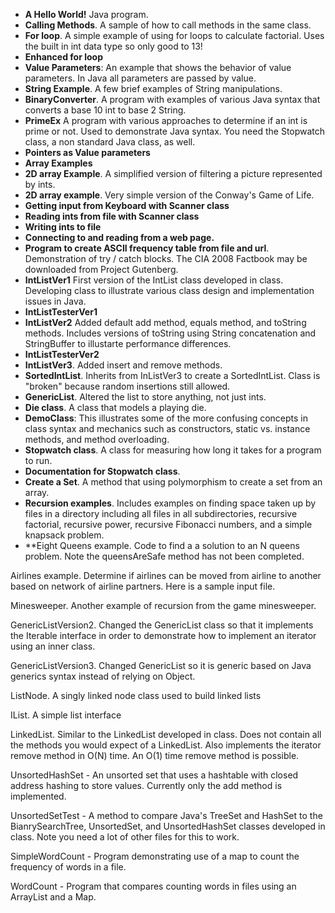 - **A Hello World!** Java program.
- **Calling Methods**. A sample of how to call methods in the same class.
- **For loop**. A simple example of using for loops to calculate factorial. Uses the built in int data type so only good to 13!
- **Enhanced for loop**
- **Value Parameters**: An example that shows the behavior of value parameters. In Java all parameters are passed by value. 
- **String Example**. A few brief examples of String manipulations.
- **BinaryConverter**. A program with examples of various Java syntax that converts a base 10 int to base 2 String.
- **PrimeEx** A program with various approaches to determine if an int is prime or not. Used to demonstrate Java syntax. You need the Stopwatch class, a non standard Java class, as well.
- **Pointers as Value parameters**
- **Array Examples**
- **2D array Example**. A simplified version of filtering a picture represented by ints.
- **2D array example**. Very simple version of the Conway's Game of Life.
- **Getting input from Keyboard with Scanner class**
- **Reading ints from file with Scanner class**
- **Writing ints to file**
- **Connecting to and reading from a web page.**
- **Program to create ASCII frequency table from file and url**. Demonstration of try / catch blocks. The CIA 2008 Factbook may be downloaded from Project Gutenberg.
- **IntListVer1** First version of the IntList class developed in class. Developing class to illustrate various class design and implementation issues in Java.
- **IntListTesterVer1**
- **IntListVer2** Added default add method, equals method, and toString methods. Includes versions of toString using String concatenation and StringBuffer to illustarte performance differences.
- **IntListTesterVer2**
- **IntListVer3**. Added insert and remove methods.
- **SortedIntList**. Inherits from InListVer3 to create a SortedIntList. Class is "broken" because random insertions still allowed.
- **GenericList**. Altered the list to store anything, not just ints.
- **Die class**. A class that models a playing die.
- **DemoClass**: This illustrates some of the more confusing concepts in class syntax and mechanics such as constructors, static vs. instance methods, and method overloading. 
- **Stopwatch class**. A class for measuring how long it takes for a program to run.
- **Documentation for Stopwatch class**.
- **Create a Set**. A method that using polymorphism to create a set from an array.
- **Recursion examples**. Includes examples on finding space taken up by files in a directory including all files in all subdirectories, recursive factorial, recursive power, recursive Fibonacci numbers, and a simple knapsack problem.
- **Eight Queens example. Code to find a a solution to an N queens problem. Note the queensAreSafe method has not been completed.

Airlines example. Determine if airlines can be moved from airline to another based on network of airline partners. Here is a sample input file.

Minesweeper. Another example of recursion from the game minesweeper.

GenericListVersion2. Changed the GenericList class so that it implements the Iterable interface in order to demonstrate how to implement an iterator using an inner class.

GenericListVersion3. Changed GenericList so it is generic based on Java generics syntax instead of relying on Object.

ListNode. A singly linked node class used to build linked lists

IList. A simple list interface

LinkedList. Similar to the LinkedList developed in class. Does not contain all the methods you would expect of a LinkedList. Also implements the iterator remove method in O(N) time. An O(1) time remove method is possible.

UnsortedHashSet - An unsorted set that uses a hashtable with closed address hashing to store values. Currently only the add method is implemented.

UnsortedSetTest - A method to compare Java's TreeSet and HashSet to the BianrySearchTree, UnsortedSet, and UnsortedHashSet classes developed in class. Note you need a lot of other files for this to work.

SimpleWordCount - Program demonstrating use of a map to count the frequency of words in a file.

WordCount - Program  that compares counting words in files using an ArrayList and a Map.

 
